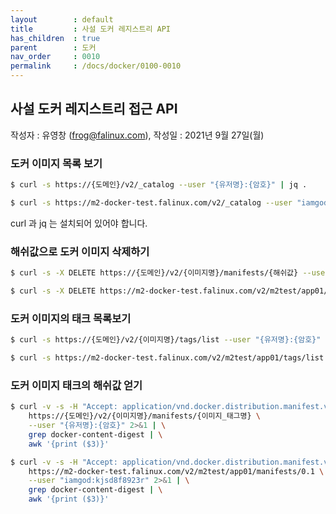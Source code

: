 ```yaml
---
layout        : default
title         : 사설 도커 레지스트리 API
has_children  : true
parent        : 도커
nav_order     : 0010
permalink     : /docs/docker/0100-0010
---
```


## 사설 도커 레지스트리 접근 API
작성자 : 유영창 (frog@falinux.com), 작성일 : 2021년 9월 27일(월)

### 도커 이미지 목록 보기

``` sh
$ curl -s https://{도메인}/v2/_catalog --user "{유저명}:{암호}" | jq .
```
``` sh
$ curl -s https://m2-docker-test.falinux.com/v2/_catalog --user "iamgod:kjsd8f8923r" | jq .
```
curl 과 jq 는 설치되어 있어야 합니다.

### 해쉬값으로 도커 이미지 삭제하기

``` sh
$ curl -s -X DELETE https://{도메인}/v2/{이미지명}/manifests/{해쉬값} --user "{유저명}:{암호}" | jq .
```
``` sh
$ curl -s -X DELETE https://m2-docker-test.falinux.com/v2/m2test/app01/manifests/sha256:4087fea4fcb65c24377b1c44a08472fc36e78603a28fd9d3850563461f81f2d2 --user "iamgod:kjsd8f8923r" | jq .
```

### 도커 이미지의 태크 목록보기

``` sh
$ curl -s https://{도메인}/v2/{이미지명}/tags/list --user "{유저명}:{암호}" | jq .
```
``` sh
$ curl -s https://m2-docker-test.falinux.com/v2/m2test/app01/tags/list --user "iamgod:kjsd8f8923r" | jq .
```

### 도커 이미지 태크의 해쉬값 얻기

``` sh
$ curl -v -s -H "Accept: application/vnd.docker.distribution.manifest.v2+json" \
    https://{도메인}/v2/{이미지명}/manifests/{이미지_태그명} \
    --user "{유저명}:{암호}" 2>&1 | \
    grep docker-content-digest | \
    awk '{print ($3)}' 
```
``` sh
$ curl -v -s -H "Accept: application/vnd.docker.distribution.manifest.v2+json" \
    https://m2-docker-test.falinux.com/v2/m2test/app01/manifests/0.1 \
    --user "iamgod:kjsd8f8923r" 2>&1 | \
    grep docker-content-digest | \
    awk '{print ($3)}' 
```
